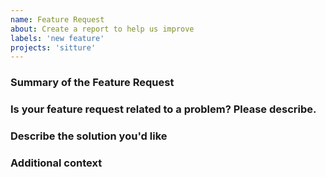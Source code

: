 ```yaml
---
name: Feature Request
about: Create a report to help us improve
labels: 'new feature'
projects: 'sitture'
---
```


### Summary of the Feature Request


### Is your feature request related to a problem? Please describe.
<!-- A clear and concise description of what the problem is. -->

### Describe the solution you'd like
<!-- A clear and concise description of what you want to happen. -->

### Additional context
<!-- Add any other context or screenshots about the feature request here. -->